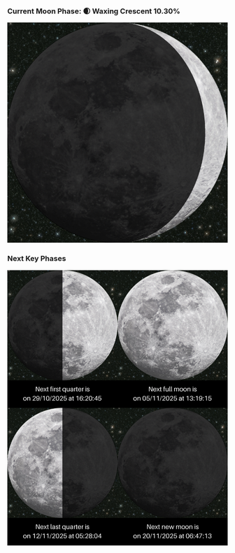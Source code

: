 ### Current Moon Phase: 🌒 Waxing Crescent 10.30%
![Moon Phase](moonphase.png)
### Next Key Phases
![Gallery](gallery.png)